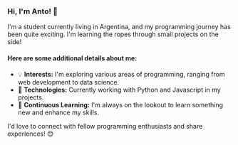 ### Hi, I'm Anto! 👋

I'm a student currently living in Argentina, and my programming journey has been quite exciting. I'm learning the ropes through small projects on the side!

#### Here are some additional details about me:

- 💡 **Interests:** I'm exploring various areas of programming, ranging from web development to data science.
- 🚀 **Technologies:** Currently working with Python and Javascript in my projects.
- 🌱 **Continuous Learning:** I'm always on the lookout to learn something new and enhance my skills.

I'd love to connect with fellow programming enthusiasts and share experiences! 😊
